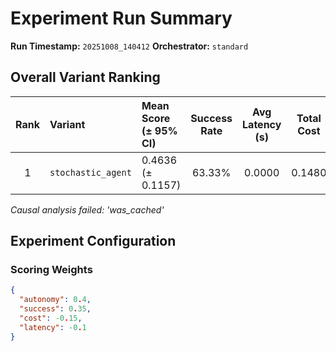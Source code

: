 # Experiment Run Summary
**Run Timestamp:** `20251008_140412`
**Orchestrator:** `standard`

## Overall Variant Ranking
| Rank | Variant | Mean Score (± 95% CI) | Success Rate | Avg Latency (s) | Total Cost | Trials |
|:----:|:--------|:----------------------|:--------------:|:----------------:|:------------:|:------:|
| 1 | `stochastic_agent` | 0.4636 (± 0.1157) | 63.33% | 0.0000 | 0.1480 | 30 |

*Causal analysis failed: 'was_cached'*

## Experiment Configuration
### Scoring Weights
```json
{
  "autonomy": 0.4,
  "success": 0.35,
  "cost": -0.15,
  "latency": -0.1
}
```